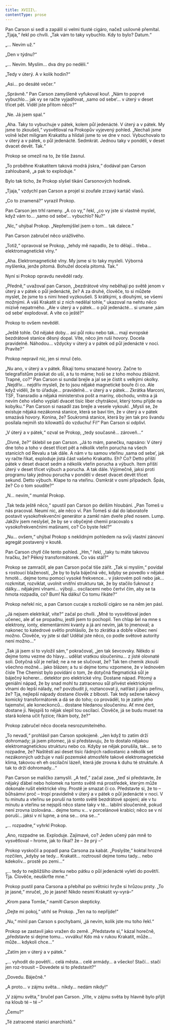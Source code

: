 ```yaml
---
title: XVIII\.
contentType: prose
---
```


<section>

Pan Carson si sedl a zapálil si velmi tlusté cigáro, načež usilovně přemítal. „Tjaja,“ řekl po chvíli. „Tak vám to taky vybuchlo. Kdy to bylo? Datum.“

„… Nevím už.“

„Den v týdnu?“

„… Nevím. Myslím… dva dny po neděli.“

„Tedy v úterý. A v kolik hodin?“

„Asi… po desáté večer.“

„Správně.“ Pan Carson zamyšleně vyfukoval kouř. „Nám to poprvé vybuchlo… jak vy se račte vyjadřovat, ‚samo od sebe‘… v úterý v deset třicet pět. Viděl jste přitom něco?“

„Ne. Já jsem spal.“

„Aha. Taky to vybuchuje v pátek, kolem půl jedenácté. V úterý a v pátek. My jsme to zkoušeli,“ vysvětloval na Prokopův vyjevený pohled. „Nechali jsme volně ležet miligram Krakatitu a hlídali jsme to ve dne v noci. Vybuchovalo to v úterý a v pátek, o půl jedenácté. Sedmkrát. Jednou taky v pondělí, v deset dvacet devět. Tak.“

Prokop se omezil na to, že tiše žasnul.

„To proběhne Krakatitem taková modrá jiskra,“ dodával pan Carson zahloubaně, „a pak to exploduje.“

Bylo tak ticho, že Prokop slyšel tikání Carsonových hodinek.

„Tjaja,“ vzdychl pan Carson a projel si zoufale zrzavý kartáč vlasů.

„Co to znamená?“ vyrazil Prokop.

Pan Carson jen trhl rameny. „A co vy,“ řekl, „co vy jste si vlastně myslel, když vám to… ‚samo od sebe‘… vybuchlo? Nu?“

„Nic,“ uhýbal Prokop. „Nepřemýšlel jsem o tom… tak dalece.“

Pan Carson zabručel něco urážlivého.

„Totiž,“ opravoval se Prokop, „tehdy mě napadlo, že to dělají… třeba… elektromagnetické vlny.“

„Aha. Elektromagnetické vlny. My jsme si to taky mysleli. Výborná myšlenka, jenže pitomá. Bohužel docela pitomá. Tak.“

Nyní si Prokop opravdu nevěděl rady.

„Předně,“ uvažoval pan Carson, „bezdrátové vlny neběhají po světě jenom v úterý a v pátek o půl jedenácté, že? A za druhé, člověče, to si můžete myslet, že jsme to s nimi hned vyzkoušeli. S krátkými, s dlouhými, se všemi možnými. A váš Krakatit si z nich nedělal tohle,“ ukazoval na nehtu něco mizivě nepatrného. „Ale v úterý a v pátek… o půl jedenácté… si umane ‚sám od sebe‘ explodovat. A víte co ještě?“

Prokop to ovšem nevěděl.

„Ještě tohle. Od nějaké doby… asi půl roku nebo tak… mají evropské bezdrátové stanice děsný dopal. Víte, něco jim ruší hovory. Docela pravidelně. Náhodou… vždycky v úterý a v pátek od půl jedenácté v noci. Pravíte?“

Prokop nepravil nic, jen si mnul čelo.

„Nu ano, v úterý a v pátek. Říkají tomu smazané hovory. Začne to telegrafistům práskat do uší, a tu to máme; hoši se z toho mohou zbláznit. Trapné, co?“ Pan Carson si sundal brejle a jal se je čistit s velkými okolky. „Nejdřív… nejdřív mysleli, že to jsou nějaké magnetické bouře či co. Ale když viděli, že to úřaduje… pravidelně… v úterý a v pátek… Zkrátka Marconi, TSF, Transradio a nějaká ministerstva pošt a maríny, obchodu, vnitra a já nevím čeho všeho vyplatí dvacet tisíc liber chytrákovi, který tomu přijde na kobylku.“ Pan Carson si nasadil zas brejle a vesele vykoukl. „Myslí se, že existuje nějaká nezákonná stanice, která se baví tím, že v úterý a v pátek smazává hovory. Konina, že? Soukromá stanice, která by jen tak pro švandu posílala nejmíň sto kilowattů do vzduchu! Fi!“ Pan Carson si odplivl.

„V úterý a v pátek,“ ozval se Prokop, „tedy současně… zároveň…“

„Divné, že?“ šklebil se pan Carson. „Já to mám, panečku, napsáno: V úterý dne toho a toho v deset třicet pět a několik vteřin porucha na všech stanicích od Revalu a tak dále. A nám v tu samou vteřinu ‚sama od sebe‘, jak vy račte říkat, exploduje jistá část vašeho Krakatitu. Eh? Co? Detto příští pátek v deset dvacet sedm a několik vteřin porucha a výbuch. Item příští úterý v deset třicet výbuch a porucha. A tak dále. Výjimečně, jaksi proti programu taky jednou porucha v pondělí v deset dvacet devět třicet sekund. Detto výbuch. Klape to na vteřinu. Osmkrát v osmi případech. Špás, že? Co o tom soudíte?“

„N… nevím,“ mumlal Prokop.

„Tak teda ještě něco,“ spustil pan Carson po delším hloubání. „Pan Tomeš u nás pracoval. Neumí nic, ale něco ví. Pan Tomeš si dal do laboratoře postavit vysokofrekvenční generátor a zamkl nám dveře před nosem. Lump. Jakživ jsem neslyšel, že by se v obyčejné chemii pracovalo s vysokofrekvenčními mašinami, co? Co byste řekl?“

„Nu… ovšem,“ uhýbal Prokop s neklidným pohledem na svůj vlastní zánovní agregát postavený v koutě.

Pan Carson chytl čile tento pohled. „Hm,“ řekl, „taky tu máte takovou hračku, že? Pěkný transformátorek. Co vás stál?“

Prokop se zamračil, ale pan Carson počal tiše zářit. „Tak si myslím,“ povídal s rostoucí blažeností, „že by to byla báječná věc, kdyby se povedlo v nějaké hmotě… dejme tomu pomocí vysoké frekvence… v jiskrovém poli nebo jak… rozkmitat, rozviklat, uvolnit vnitřní strukturu tak, že by stačilo ťuknout z dálky… nějakými vlnami… výboji… oscilacemi nebo čertví čím, aby se ta hmota rozpadla, co? Bum! Na dálku! Co tomu říkáte?“

Prokop neřekl nic, a pan Carson cucaje s rozkoší cigáro se na něm jen pásl.

„Já nejsem elektrikář, víte?“ začal po chvíli. „Mně to vysvětloval jeden učenec, ale ať se propadnu, jestli jsem to pochopil. Ten chlap šel na mne s elektrony, ionty, elementárními kvanty a já ani nevím, jak to jmenoval; a nakonec to katedrové světlo prohlásilo, že to zkrátka a dobře vůbec není možno. Člověče, vy jste si dal! Udělal jste něco, co podle světové autority není možno…“

„Tak já jsem si to vyložil sám,“ pokračoval, „jen tak ševcovsky. Někdo si dejme tomu vezme do hlavy… udělat vratkou sloučeninu… z jisté olovnaté soli. Dotyčná sůl je neřád; ne a ne se slučovat, že? Tak ten chemik zkouší všechno možné… jako blázen; a tu si dejme tomu vzpomene, že v lednovém čísle The Chemist bylo povídání o tom, že dotyčná flegmatická sůl je báječný koherer… detektor pro elektrické vlny. Dostane nápad. Pitomý a geniální nápad, že by snad mohl tu zatracenou sůl přivést elektrickými vlnami do lepší nálady, ne? povzbudit ji, roztancovat ji, natřást ji jako peřinu, že? Tja, nejlepší nápady dostane člověk z blbosti. Tak tedy sežene takový komický transformátorek a dá se do toho; co prováděl, to je zatím jeho tajemství, ale koneckonců… dostane hledanou sloučeninu. Ať mne čert, dostane ji. Nejspíš to nějak slepil tou oscilací. Člověče, já se budu muset na stará kolena učit fyzice; říkám boty, že?“

Prokop zabručel něco docela nesrozumitelného.

„To nevadí,“ prohlásil pan Carson spokojeně. „Jen když to zatím drží dohromady; já jsem pitomec, já si představuju, že to dostalo nějakou elektromagnetickou strukturu nebo co. Kdyby se nějak porušila, tak… se to rozpadne, že? Naštěstí asi deset tisíc řádných radiostanic a několik set nezákonných udržuje v naší pozemské atmosféře takové elektromagnetické klima, takovou eh eh oscilační lázeň, která jde zrovna k duhu té struktuře. A tak to drží dohromady…“

Pan Carson se maličko zamyslil. „A teď,“ začal zase, „teď si představte, že nějaký ďábel nebo holomek na tomto světě má prostředek, kterým může dokonale rušit elektrické vlny. Prostě je smazat či co. Představte si, že to – bůhsámví proč – tropí pravidelně v úterý a v pátek o půl jedenácté v noci. V tu minutu a vteřinu se poruší na tomto světě bezdrátové spojení; ale v tu minutu a vteřinu se nejspíš něco stane taky v té… labilní sloučenině, pokud není zrovna izolována… dejme tomu v… v porcelánové krabici; něco se v ní poruší… jaksi v ní lupne, a ona se… ona se…“

„… rozpadne,“ vyhrkl Prokop.

„Ano, rozpadne se. Exploduje. Zajímavé, co? Jeden učený pán mně to vysvětloval – hrome, jak to říkal? že – že prý –“

Prokop vyskočil a popadl pana Carsona za kabát. „Poslyšte,“ koktal hrozně rozčilen, „kdyby se tedy… Krakatit… roztrousil dejme tomu tady… nebo kdekoliv… prostě po zemi…“

„… tedy to nejbližšího úterku nebo pátku o půl jedenácté vyletí do povětří. Tja. Člověče, neuškrťte mne.“

Prokop pustil pana Carsona a přebíhal po světnici hryže si hrůzou prsty. „To je jasné,“ mručel, „to je jasné! Nikdo nesmí Krakatit vy-vyrá–“

„Krom pana Tomše,“ namítl Carson skepticky.

„Dejte mi pokoj,“ utrhl se Prokop. „Ten na to nepřijde!“

„Nu,“ mínil pan Carson s pochybami, „já nevím, kolik jste mu toho řekl.“

Prokop se zastavil jako vražen do země. „Představte si,“ kázal horečně, „představte si dejme tomu… vvválku! Kdo má v rukou Krakatit, může… může… kdykoli chce…“

„Zatím jen v úterý a v pátek.“

„… vyhodit do povětří… celá města… celé armády… a všecko! Stačí… stačí jen roz-trousit – Dovedete si to představit?“

„Dovedu. Báječně.“

„A proto… v zájmu světa… nikdy… nedám nikdy!“

„V zájmu světa,“ bručel pan Carson. „Víte, v zájmu světa by hlavně bylo přijít na kloub té – té –“

„Čemu?“

„Té zatracené stanici anarchistů.“

</section>

